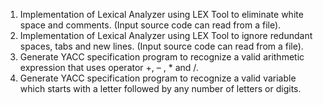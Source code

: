 1. Implementation of Lexical Analyzer using LEX Tool to eliminate white space and comments. (Input source code can read from a file).
2. Implementation of Lexical Analyzer using LEX Tool to ignore redundant spaces, tabs and new lines. (Input source code can read from a file).
3. Generate YACC specification program to recognize a valid arithmetic expression that uses operator +, – , * and /.
4. Generate YACC specification program to recognize a valid variable which starts with a letter followed by any number of letters or digits.
